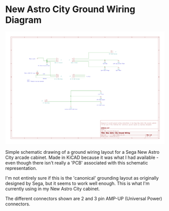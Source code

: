 # New Astro City Ground Wiring Diagram

![Grounding Diagram](./NAC-Ground-Wiring/NAC-Ground-Wiring.png)

Simple schematic drawing of a ground wiring layout for a Sega New Astro City arcade cabinet. Made in KiCAD because it was what I had available - even though there isn't really a 'PCB' associated with this schematic representation.

I'm not entirely sure if this is the 'canonical' grounding layout as originally designed by Sega, but it seems to work well enough. This is what I'm currently using in my New Astro City cabinet.

The different connectors shown are 2 and 3 pin AMP-UP (Universal Power) connectors.
